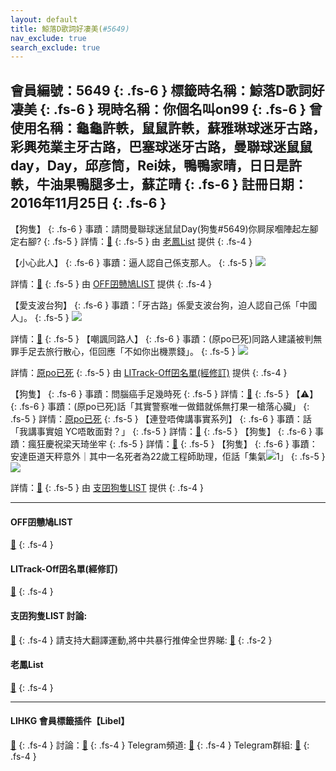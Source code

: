 ```yaml
---
layout: default
title: 鯨落D歌詞好凄美(#5649)
nav_exclude: true
search_exclude: true
---
```


會員編號：5649
{: .fs-6 }
標籤時名稱：鯨落D歌詞好凄美
{: .fs-6 }
現時名稱：你個名叫on99
{: .fs-6 }
曾使用名稱：龜龜許軼，鼠鼠許軼，蘇雅琳球迷牙古路，彩興苑業主牙古路，巴塞球迷牙古路，曼聯球迷鼠鼠day，Day，邱彦筒，Rei妹，鴨鴨家晴，日日是許軼，牛油果鴨腿多士，蘇芷晴
{: .fs-6 }
註冊日期：2016年11月25日
{: .fs-6 }
---

<div class="code-example" markdown="1">

【狗隻】
{: .fs-6 }
事蹟：請問曼聯球迷鼠鼠Day(狗隻#5649)你屙尿嗰陣起左腳定右腳?
{: .fs-5 }
詳情：[🔗](https://lih.kg/2873620)
{: .fs-5 }
由 [老鳳List](#老鳳list) 提供
{: .fs-4 }

</div>
<div class="code-example" markdown="1">

【小心此人】
{: .fs-6 }
事蹟：逼人認自己係支那人。
{: .fs-5 }
![](https://filedn.eu/l9Hq1YKLkJ4m0VSXcdcfUaJ/LIHKG_on99/on9_jai/5649/5649.1_.png)

詳情：[🔗](https://lih.kg/aMNJOeV)
{: .fs-5 }
由 [OFF囝戇鳩LIST](#off囝戇鳩list) 提供
{: .fs-4 }

</div>
<div class="code-example" markdown="1">

【愛支波台狗】
{: .fs-6 }
事蹟：「牙古路」係愛支波台狗，迫人認自己係「中國人」。
{: .fs-5 }
![](https://filedn.eu/l9Hq1YKLkJ4m0VSXcdcfUaJ/LIHKG_on99/on9_jai/5649/5649.1_.png)

詳情：[🔗](https://lih.kg/aMNJOeV)
{: .fs-5 }
【嘲諷同路人】
{: .fs-6 }
事蹟：(原po已死)同路人建議被判無罪手足去旅行散心，佢回應「不如你出機票錢」。
{: .fs-5 }
![](https://na.cx/i/2HOqZ6a.png)

詳情：[原po已死](https://lih.kg/aKsFvKV)
{: .fs-5 }
由 [LITrack-Off囝名單(經修訂)](#litrack-off囝名單(經修訂)) 提供
{: .fs-4 }

</div>
<div class="code-example" markdown="1">

【狗隻】
{: .fs-6 }
事蹟：問腦癌手足幾時死
{: .fs-5 }
詳情：[🔗](https://lih.kg/sPxMtcX)
{: .fs-5 }
【⚠️】
{: .fs-6 }
事蹟：(原po已死)話「其實警察唯一做錯就係無打果一槍落心臟」
{: .fs-5 }
詳情：[原po已死](https://lih.kg/aMDCoFV)
{: .fs-5 }
【連登唔俾講事實系列】
{: .fs-6 }
事蹟：話「我講事實姐 YC唔敢面對？」
{: .fs-5 }
詳情：[🔗](https://lih.kg/aOuiCfV)
{: .fs-5 }
【狗隻】
{: .fs-6 }
事蹟：瘋狂慶祝梁天琦坐牢
{: .fs-5 }
詳情：[🔗](https://lihkg.com/thread/697484)
{: .fs-5 }
【狗隻】
{: .fs-6 }
事蹟：安達臣道天秤意外｜其中一名死者為22歲工程師助理，佢話「集氣![](https://cdn.lihkg.com/assets/faces/pig/wail.gif)1[](https://cdn.lihkg.com/assets/faces/pig/wail.gif)」
{: .fs-5 }
![](https://na.cx/i/AMO1xmK.png)

詳情：[🔗](https://lihkg.com/thread/3137924/page/1?post=5)
{: .fs-5 }
由 [支囝狗隻LIST](#支囝狗隻list-討論) 提供
{: .fs-4 }

</div>

---

#### OFF囝戇鳩LIST
[🔗](https://bit.ly/lihkg_on9_list)
{: .fs-4 }
#### LITrack-Off囝名單(經修訂)
[🔗](http://tiny.cc/LITrack_GS)
{: .fs-4 }
#### 支囝狗隻LIST 討論: 
[🔗](https://lih.kg/2908480)
{: .fs-4 }
請支持大翻譯運動,將中共暴行推俾全世界睇: [🔗](https://twitter.com/tgtm_official)
{: .fs-2 }
#### 老鳳List
[🔗](https://lihkg.com/thread/2808424)
{: .fs-4 }

---

#### LIHKG 會員標籤插件【Libel】
[🔗](https://kitce.github.io/libel)
{: .fs-4 }
討論：[🔗](https://lih.kg/2841778)
{: .fs-4 }
Telegram頻道: [🔗](https://t.me/LibelOfficialChannel)
{: .fs-4 }
Telegram群組: [🔗](https://t.me/LibelOfficialGroup)
{: .fs-4 }
